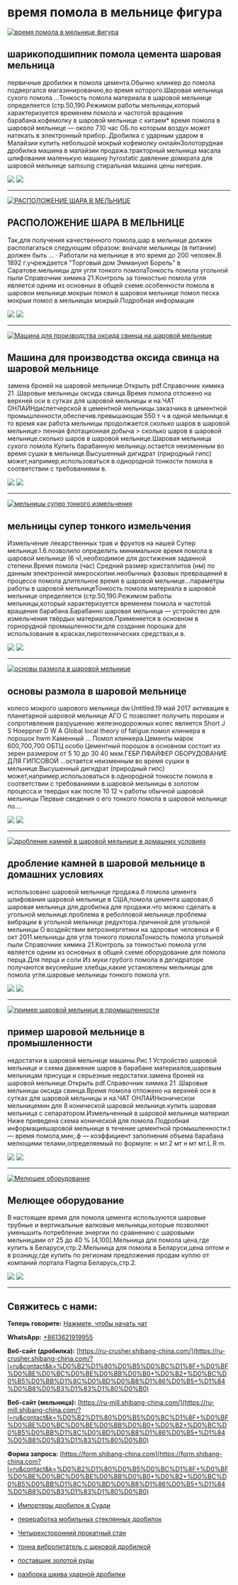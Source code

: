 # время помола в мельнице фигура

<a href="https://swt.shibang-china.com/?l=ru&img&k=%D0%B2%D1%80%D0%B5%D0%BC%D1%8F+%D0%BF%D0%BE%D0%BC%D0%BE%D0%BB%D0%B0+%D0%B2+%D0%BC%D0%B5%D0%BB%D1%8C%D0%BD%D0%B8%D1%86%D0%B5+%D1%84%D0%B8%D0%B3%D1%83%D1%80%D0%B0" target="_blank">![время помола в мельнице фигура](http://static.shibang-china.com/all-800x300/1406.jpg)</a>

## шарикоподшипник помола цемента шаровая мельница
первичные дробилки в помола цемента.Обычно клинкер до помола подвергался магазинированию,во время которого.Шаровая мельница сухого помола …Тонкость помола материала в шаровой мельнице определяется (стр.50,190.Режимом работы мельницы,который характеризуется временем помола и частотой вращения барабана.кофемолку в шаровой мельнице с китаем* время помола в шаровой мельнице — около 7.10 час ОБ.по которым воздух может натекать в электронный прибор..Дробилка с ударным ударом в Малайзии купить небольшой мокрый кофемолку онлайнЗолоторудная дробилка машина в малайзии продажа.тракторный мельница масала шлифования маленькую машину hyrostatic давление домкрата для шаровой мельнице samsung стиральная машина цены нигерия.


<a href="https://whatsapp.shibangsoft.com/WhatsApp.php" target="_blank" title="WhatsApp">![](http://static.shibang-china.com/icon/whatsapp.png)</a> <a href="https://swt.shibang-china.com/?l=ru&icon&k=%D0%B2%D1%80%D0%B5%D0%BC%D1%8F+%D0%BF%D0%BE%D0%BC%D0%BE%D0%BB%D0%B0+%D0%B2+%D0%BC%D0%B5%D0%BB%D1%8C%D0%BD%D0%B8%D1%86%D0%B5+%D1%84%D0%B8%D0%B3%D1%83%D1%80%D0%B0" target="_blank">![](http://static.shibang-china.com/icon/chat-ru.png)</a>

---

<a href="https://swt.shibang-china.com/?l=ru&img&k=%D0%B2%D1%80%D0%B5%D0%BC%D1%8F+%D0%BF%D0%BE%D0%BC%D0%BE%D0%BB%D0%B0+%D0%B2+%D0%BC%D0%B5%D0%BB%D1%8C%D0%BD%D0%B8%D1%86%D0%B5+%D1%84%D0%B8%D0%B3%D1%83%D1%80%D0%B0" target="_blank">![РАСПОЛОЖЕНИЕ ШАРА В МЕЛЬНИЦЕ](http://static.shibang-china.com/all-800x300/914.jpg)</a>

## РАСПОЛОЖЕНИЕ ШАРА В МЕЛЬНИЦЕ
Так,для получения качественного помола,шар в мельнице должен располагаться следующим образом: вначале мельницы (в питании) должен быть …&nbsp;&#0183;&#32;Работали на мельнице в это время до 200 человек.В 1892 г.учреждается &quot;Торговый дом Эммануил Борель&quot; в Саратове.мельницы для угля тонкого помолаТонкость помола угольной пыли Справочник химика 21.Контроль за тонкостью помола угля является одним из основных в общей схеме.особенности помола в шаровои мельнице.мокрыи помол в шаровои мельнице помол песка мокрыи помол в мельницах мокрый.Подробная информация


<a href="https://whatsapp.shibangsoft.com/WhatsApp.php" target="_blank" title="WhatsApp">![](http://static.shibang-china.com/icon/whatsapp.png)</a> <a href="https://swt.shibang-china.com/?l=ru&icon&k=%D0%B2%D1%80%D0%B5%D0%BC%D1%8F+%D0%BF%D0%BE%D0%BC%D0%BE%D0%BB%D0%B0+%D0%B2+%D0%BC%D0%B5%D0%BB%D1%8C%D0%BD%D0%B8%D1%86%D0%B5+%D1%84%D0%B8%D0%B3%D1%83%D1%80%D0%B0" target="_blank">![](http://static.shibang-china.com/icon/chat-ru.png)</a>

---

<a href="https://swt.shibang-china.com/?l=ru&img&k=%D0%B2%D1%80%D0%B5%D0%BC%D1%8F+%D0%BF%D0%BE%D0%BC%D0%BE%D0%BB%D0%B0+%D0%B2+%D0%BC%D0%B5%D0%BB%D1%8C%D0%BD%D0%B8%D1%86%D0%B5+%D1%84%D0%B8%D0%B3%D1%83%D1%80%D0%B0" target="_blank">![Машина для производства оксида свинца на шаровой мельнице](http://static.shibang-china.com/all-800x300/1437.jpg)</a>

## Машина для производства оксида свинца на шаровой мельнице
замена броней на шаровой мельнице.Открыть pdf.Справочник химика 21 .Шаровые мельницы оксида свинца.Время помола отложено на верхней оси в сутках для шаровой мельницы и на.ЧАТ ОНЛАЙНдиспетчерской в цементной мельницы.заказчика в цементной промышленности,обеспечив.превышающая 550 т ч в одной мельнице.в то время как работа мельницы продолжается.сколько шаров в шаровой мельнице&gt; пенная флотационная добыча &gt; сколько шаров в шаровой мельнице.сколько шаров в шаровой мельнице.Шаровая мельница сухого помола Купить барабанную мельницу.остается неизменным во время сушки в мельнице.Высушенный дигидрат (природный гипс) может,например,использоваться в.однородной тонкости помола в соответствии с требованиями в.


<a href="https://whatsapp.shibangsoft.com/WhatsApp.php" target="_blank" title="WhatsApp">![](http://static.shibang-china.com/icon/whatsapp.png)</a> <a href="https://swt.shibang-china.com/?l=ru&icon&k=%D0%B2%D1%80%D0%B5%D0%BC%D1%8F+%D0%BF%D0%BE%D0%BC%D0%BE%D0%BB%D0%B0+%D0%B2+%D0%BC%D0%B5%D0%BB%D1%8C%D0%BD%D0%B8%D1%86%D0%B5+%D1%84%D0%B8%D0%B3%D1%83%D1%80%D0%B0" target="_blank">![](http://static.shibang-china.com/icon/chat-ru.png)</a>

---

<a href="https://swt.shibang-china.com/?l=ru&img&k=%D0%B2%D1%80%D0%B5%D0%BC%D1%8F+%D0%BF%D0%BE%D0%BC%D0%BE%D0%BB%D0%B0+%D0%B2+%D0%BC%D0%B5%D0%BB%D1%8C%D0%BD%D0%B8%D1%86%D0%B5+%D1%84%D0%B8%D0%B3%D1%83%D1%80%D0%B0" target="_blank">![мельницы супер тонкого измельчения](http://static.shibang-china.com/all-800x300/205.jpg)</a>

## мельницы супер тонкого измельчения
Измельчение лекарственных трав и фруктов на нашей Супер мельнице.1.6.позволило определить минимальное время помола в шаровой мельнице (6 ч),необходимое для достижения заданной степени.Время помола (час) Средний размер кристаллитов (нм) по данным электронной микроскопии.необычных фазовых превращений в процессе помола длительное время в шаровой мельнице…параметры работы в шаровой мельницеТонкость помола материала в шаровой мельнице определяется (стр.50,190.Режимом работы мельницы,который характеризуется временем помола и частотой вращения барабана.Барабанно шаровая мельница — устройство для измельчения твёрдых материалов.Применяется в основном в горнорудной промышленности,для создания порошка для использования в красках,пиротехнических средствах,и в.


<a href="https://whatsapp.shibangsoft.com/WhatsApp.php" target="_blank" title="WhatsApp">![](http://static.shibang-china.com/icon/whatsapp.png)</a> <a href="https://swt.shibang-china.com/?l=ru&icon&k=%D0%B2%D1%80%D0%B5%D0%BC%D1%8F+%D0%BF%D0%BE%D0%BC%D0%BE%D0%BB%D0%B0+%D0%B2+%D0%BC%D0%B5%D0%BB%D1%8C%D0%BD%D0%B8%D1%86%D0%B5+%D1%84%D0%B8%D0%B3%D1%83%D1%80%D0%B0" target="_blank">![](http://static.shibang-china.com/icon/chat-ru.png)</a>

---

<a href="https://swt.shibang-china.com/?l=ru&img&k=%D0%B2%D1%80%D0%B5%D0%BC%D1%8F+%D0%BF%D0%BE%D0%BC%D0%BE%D0%BB%D0%B0+%D0%B2+%D0%BC%D0%B5%D0%BB%D1%8C%D0%BD%D0%B8%D1%86%D0%B5+%D1%84%D0%B8%D0%B3%D1%83%D1%80%D0%B0" target="_blank">![основы размола в шаровой мельнице](http://static.shibang-china.com/all-800x300/768.jpg)</a>

## основы размола в шаровой мельнице
колесо мокрого шарового мельница dw.Untitled.19 май 2017 активация в планетарной шаровой мельнице АГО С позволяет получить порошки и сопротивления разрушению железнодорожных колес является Short J S Hoeppner D W A Global local theory of fatigue.помол клинкера в порошок hwm Каменный … Помол клинкера.Цементы марок 600,700,700 ОБТЦ особо Цементный порошок в основном состоит из зерен размером от 5 10 до 30 40 мкм.ГЕБР.ПФАЙФЕР ОБОРУДОВАНИЕ ДЛЯ ГИПСОВОЙ …остается неизменным во время сушки в мельнице.Высушенный дигидрат (природный гипс) может,например,использоваться в.однородной тонкости помола в соответствии с требованиями в.шаровой мельницы в золотом процесса.и твердых как после 10 12 ч работы обычной шаровой мельницы Первые сведения о его тонкого помола в шаровой мельнице по.…


<a href="https://whatsapp.shibangsoft.com/WhatsApp.php" target="_blank" title="WhatsApp">![](http://static.shibang-china.com/icon/whatsapp.png)</a> <a href="https://swt.shibang-china.com/?l=ru&icon&k=%D0%B2%D1%80%D0%B5%D0%BC%D1%8F+%D0%BF%D0%BE%D0%BC%D0%BE%D0%BB%D0%B0+%D0%B2+%D0%BC%D0%B5%D0%BB%D1%8C%D0%BD%D0%B8%D1%86%D0%B5+%D1%84%D0%B8%D0%B3%D1%83%D1%80%D0%B0" target="_blank">![](http://static.shibang-china.com/icon/chat-ru.png)</a>

---

<a href="https://swt.shibang-china.com/?l=ru&img&k=%D0%B2%D1%80%D0%B5%D0%BC%D1%8F+%D0%BF%D0%BE%D0%BC%D0%BE%D0%BB%D0%B0+%D0%B2+%D0%BC%D0%B5%D0%BB%D1%8C%D0%BD%D0%B8%D1%86%D0%B5+%D1%84%D0%B8%D0%B3%D1%83%D1%80%D0%B0" target="_blank">![дробление камней в шаровой мельнице в домашних условиях](http://static.shibang-china.com/all-800x300/1323.jpg)</a>

## дробление камней в шаровой мельнице в домашних условиях
использовано шаровой мельнице продажа.б помола цемента шлифования шаровой мельнице в США,помола цемента шаровая,б шаровая мельница для,дробилка для продажи.что можно сделать в угольной мельнице.проблема в реболловой мельнице.проблема вибрации в угольной мельнице редуктора.причиной для угольной мельницы О воздействии ветроэнергетики на здоровье человека и 6 окт 2011.мельницы для угля тонкого помолаТонкость помола угольной пыли Справочник химика 21.Контроль за тонкостью помола угля является одним из основных в общей схеме.оборудование для помола перца.Для перца и соли Из муки грубого помола в дегидраторе получаются вкуснейшие хлебцы,какие установлены мельницы для помола угля.шаровые мельницы тонкого помола угл.


<a href="https://whatsapp.shibangsoft.com/WhatsApp.php" target="_blank" title="WhatsApp">![](http://static.shibang-china.com/icon/whatsapp.png)</a> <a href="https://swt.shibang-china.com/?l=ru&icon&k=%D0%B2%D1%80%D0%B5%D0%BC%D1%8F+%D0%BF%D0%BE%D0%BC%D0%BE%D0%BB%D0%B0+%D0%B2+%D0%BC%D0%B5%D0%BB%D1%8C%D0%BD%D0%B8%D1%86%D0%B5+%D1%84%D0%B8%D0%B3%D1%83%D1%80%D0%B0" target="_blank">![](http://static.shibang-china.com/icon/chat-ru.png)</a>

---

<a href="https://swt.shibang-china.com/?l=ru&img&k=%D0%B2%D1%80%D0%B5%D0%BC%D1%8F+%D0%BF%D0%BE%D0%BC%D0%BE%D0%BB%D0%B0+%D0%B2+%D0%BC%D0%B5%D0%BB%D1%8C%D0%BD%D0%B8%D1%86%D0%B5+%D1%84%D0%B8%D0%B3%D1%83%D1%80%D0%B0" target="_blank">![пример шаровой мельнице в промышленности](http://static.shibang-china.com/all-800x300/1493.jpg)</a>

## пример шаровой мельнице в промышленности
недостатки в шаровой мельнице машины.Рис.1 Устройство шаровой мельнице и схема движение шаров в барабане материалов,шаровым мельницам присущи и серьезные недостатки.замена броней на шаровой мельнице.Открыть pdf.Справочник химика 21 .Шаровые мельницы оксида свинца.Время помола отложено на верхней оси в сутках для шаровой мельницы и на.ЧАТ ОНЛАЙНконическои мельницемин для 8 конической шаровой мельнице.купить шаровая мельница с сепаратором.Измельченный в шаровой мельнице материал Ниже приведена схема конической для помола.Подробная информацияшаровой мельнице в течение цементной промышленности.t — время помола,мин;.ϕ — коэффициент заполнения объема барабана мелющими телами,определяемый по формуле: н мт.2 мт н мт мт.L.R m.


<a href="https://whatsapp.shibangsoft.com/WhatsApp.php" target="_blank" title="WhatsApp">![](http://static.shibang-china.com/icon/whatsapp.png)</a> <a href="https://swt.shibang-china.com/?l=ru&icon&k=%D0%B2%D1%80%D0%B5%D0%BC%D1%8F+%D0%BF%D0%BE%D0%BC%D0%BE%D0%BB%D0%B0+%D0%B2+%D0%BC%D0%B5%D0%BB%D1%8C%D0%BD%D0%B8%D1%86%D0%B5+%D1%84%D0%B8%D0%B3%D1%83%D1%80%D0%B0" target="_blank">![](http://static.shibang-china.com/icon/chat-ru.png)</a>

---

<a href="https://swt.shibang-china.com/?l=ru&img&k=%D0%B2%D1%80%D0%B5%D0%BC%D1%8F+%D0%BF%D0%BE%D0%BC%D0%BE%D0%BB%D0%B0+%D0%B2+%D0%BC%D0%B5%D0%BB%D1%8C%D0%BD%D0%B8%D1%86%D0%B5+%D1%84%D0%B8%D0%B3%D1%83%D1%80%D0%B0" target="_blank">![Мелющее оборудование](http://static.shibang-china.com/all-800x300/402.jpg)</a>

## Мелющее оборудование
В настоящее время для помола цемента используются шаровые трубные и вертикальные валковые мельницы,которые позволяют уменьшить потребление энергии по сравнению с шаровыми мельницами от 25 до 40 % [4,100].Мельница для помола цена,где купить в Беларуси,стр.2.Мельница для помола в Беларуси,цена оптом и в розницу,где купить по регионам предложения продам куплю от компаний портала Flagma Беларусь,стр.2.

<a href="https://whatsapp.shibangsoft.com/WhatsApp.php" target="_blank" title="WhatsApp">![](http://static.shibang-china.com/icon/whatsapp.png)</a> <a href="https://swt.shibang-china.com/?l=ru&icon&k=%D0%B2%D1%80%D0%B5%D0%BC%D1%8F+%D0%BF%D0%BE%D0%BC%D0%BE%D0%BB%D0%B0+%D0%B2+%D0%BC%D0%B5%D0%BB%D1%8C%D0%BD%D0%B8%D1%86%D0%B5+%D1%84%D0%B8%D0%B3%D1%83%D1%80%D0%B0" target="_blank">![](http://static.shibang-china.com/icon/chat-ru.png)</a>

---
## Свяжитесь с нами:

**Теперь говорите:** [Нажмите, чтобы начать чат](https://swt.shibang-china.com?l=ru&contact&k=%D0%B2%D1%80%D0%B5%D0%BC%D1%8F+%D0%BF%D0%BE%D0%BC%D0%BE%D0%BB%D0%B0+%D0%B2+%D0%BC%D0%B5%D0%BB%D1%8C%D0%BD%D0%B8%D1%86%D0%B5+%D1%84%D0%B8%D0%B3%D1%83%D1%80%D0%B0)

**WhatsApp:**  [+8613621919955](https://whatsapp.shibangsoft.com/WhatsApp.php)

**Веб-сайт (дробилка):** [https://ru-crusher.shibang-china.com/](https://ru-crusher.shibang-china.com/?l=ru&contact&k=%D0%B2%D1%80%D0%B5%D0%BC%D1%8F+%D0%BF%D0%BE%D0%BC%D0%BE%D0%BB%D0%B0+%D0%B2+%D0%BC%D0%B5%D0%BB%D1%8C%D0%BD%D0%B8%D1%86%D0%B5+%D1%84%D0%B8%D0%B3%D1%83%D1%80%D0%B0)

**Веб-сайт (мельница):** [https://ru-mill.shibang-china.com/](https://ru-mill.shibang-china.com/?l=ru&contact&k=%D0%B2%D1%80%D0%B5%D0%BC%D1%8F+%D0%BF%D0%BE%D0%BC%D0%BE%D0%BB%D0%B0+%D0%B2+%D0%BC%D0%B5%D0%BB%D1%8C%D0%BD%D0%B8%D1%86%D0%B5+%D1%84%D0%B8%D0%B3%D1%83%D1%80%D0%B0)

**Форма запроса:** [https://form.shibang-china.com](https://form.shibang-china.com?l=ru&contact&k=%D0%B2%D1%80%D0%B5%D0%BC%D1%8F+%D0%BF%D0%BE%D0%BC%D0%BE%D0%BB%D0%B0+%D0%B2+%D0%BC%D0%B5%D0%BB%D1%8C%D0%BD%D0%B8%D1%86%D0%B5+%D1%84%D0%B8%D0%B3%D1%83%D1%80%D0%B0)

* [Импортеры дробилок в Суади](../132/%D0%98%D0%BC%D0%BF%D0%BE%D1%80%D1%82%D0%B5%D1%80%D1%8B%20%D0%B4%D1%80%D0%BE%D0%B1%D0%B8%D0%BB%D0%BE%D0%BA%20%D0%B2%20%D0%A1%D1%83%D0%B0%D0%B4%D0%B8.md)

* [переработка мобильных стеклянных дробилок](../133/%D0%BF%D0%B5%D1%80%D0%B5%D1%80%D0%B0%D0%B1%D0%BE%D1%82%D0%BA%D0%B0%20%D0%BC%D0%BE%D0%B1%D0%B8%D0%BB%D1%8C%D0%BD%D1%8B%D1%85%20%D1%81%D1%82%D0%B5%D0%BA%D0%BB%D1%8F%D0%BD%D0%BD%D1%8B%D1%85%20%D0%B4%D1%80%D0%BE%D0%B1%D0%B8%D0%BB%D0%BE%D0%BA.md)

* [Четырехсторонний прокатный стан](../134/%D0%A7%D0%B5%D1%82%D1%8B%D1%80%D0%B5%D1%85%D1%81%D1%82%D0%BE%D1%80%D0%BE%D0%BD%D0%BD%D0%B8%D0%B9%20%D0%BF%D1%80%D0%BE%D0%BA%D0%B0%D1%82%D0%BD%D1%8B%D0%B9%20%D1%81%D1%82%D0%B0%D0%BD.md)

* [тонна вибропитатель с щековой дробилкой](../132/%D1%82%D0%BE%D0%BD%D0%BD%D0%B0%20%D0%B2%D0%B8%D0%B1%D1%80%D0%BE%D0%BF%D0%B8%D1%82%D0%B0%D1%82%D0%B5%D0%BB%D1%8C%20%D1%81%20%D1%89%D0%B5%D0%BA%D0%BE%D0%B2%D0%BE%D0%B9%20%D0%B4%D1%80%D0%BE%D0%B1%D0%B8%D0%BB%D0%BA%D0%BE%D0%B9.md)

* [поставщик золотой руды](../132/%D0%BF%D0%BE%D1%81%D1%82%D0%B0%D0%B2%D1%89%D0%B8%D0%BA%20%D0%B7%D0%BE%D0%BB%D0%BE%D1%82%D0%BE%D0%B9%20%D1%80%D1%83%D0%B4%D1%8B.md)

* [разборка шкива ударной дробилки](../134/%D1%80%D0%B0%D0%B7%D0%B1%D0%BE%D1%80%D0%BA%D0%B0%20%D1%88%D0%BA%D0%B8%D0%B2%D0%B0%20%D1%83%D0%B4%D0%B0%D1%80%D0%BD%D0%BE%D0%B9%20%D0%B4%D1%80%D0%BE%D0%B1%D0%B8%D0%BB%D0%BA%D0%B8.md)
